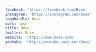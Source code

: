 ```yaml
---
facebook: 'https://facebook.com/Bose'
instagram: 'https://instagram.com/bose'
logohandle: bose
sort: bose
title: Bose
twitter: Bose
website: 'https://www.bose.com/'
youtube: 'http://youtube.com/user/Bose'
---
```

